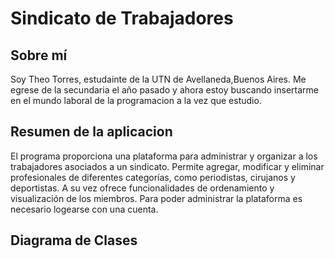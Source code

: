 # Sindicato de Trabajadores

## Sobre mí
Soy Theo Torres, estudainte de la UTN de Avellaneda,Buenos Aires. Me egrese de la secundaria el año pasado y ahora estoy buscando insertarme en el mundo laboral de la programacion a la vez que estudio.

## Resumen de la aplicacion
El programa proporciona una plataforma para administrar y organizar a los trabajadores asociados a un sindicato. Permite agregar, modificar y eliminar profesionales de diferentes categorías, como periodistas, cirujanos y deportistas. A su vez ofrece funcionalidades de ordenamiento y visualización de los miembros. Para poder administrar la plataforma es necesario logearse con una cuenta.

## Diagrama de Clases
